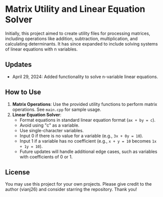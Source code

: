 # Matrix Utility and Linear Equation Solver

Initially, this project aimed to create utility files for processing matrices, including operations like addition, subtraction, multiplication, and calculating determinants. It has since expanded to include solving systems of linear equations with n variables.

## Updates
- April 29, 2024: Added functionality to solve n-variable linear equations.

## How to Use
1. **Matrix Operations**: Use the provided utility functions to perform matrix operations. See `main.cpp` for sample usage.
2. **Linear Equation Solver**:
   - Format equations in standard linear equation format (`ax + by = c`).
   - Avoid using "c" as a variable.
   - Use single-character variables.
   - Input 0 if there is no value for a variable (e.g., `3x + 0y = 10`).
   - Input 1 if a variable has no coefficient (e.g., `x + y = 10` becomes `1x + 1y = 10`).
   - Future updates will handle additional edge cases, such as variables with coefficients of 0 or 1.

## License

You may use this project for your own projects. Please give credit to the author (vianj26) and consider starring the repository. Thank you!